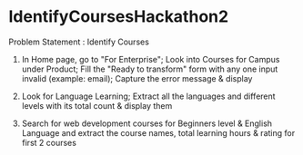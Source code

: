 # IdentifyCoursesHackathon2

Problem Statement : Identify Courses

1. In Home page, go to "For Enterprise"; 
   Look into Courses for Campus under Product; 
   Fill the  "Ready to transform" form with any one input invalid (example: email); 
   Capture the error message & display

2. Look for Language Learning; 
   Extract all the languages and different levels with its total count & display them

3. Search for web development courses for Beginners level & English Language and 
    extract the course names, total learning hours & rating for first 2 courses
    
   
